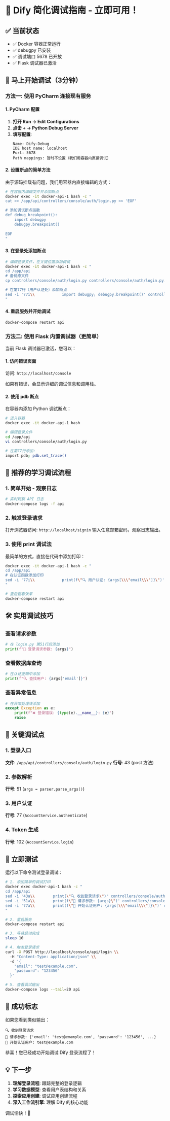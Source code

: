 # 🎯 Dify 简化调试指南 - 立即可用！

## ✅ 当前状态
- ✅ Docker 容器正常运行
- ✅ debugpy 已安装
- ✅ 调试端口 5678 已开放
- ✅ Flask 调试器已激活

## 🚀 马上开始调试（3分钟）

### 方法一: 使用 PyCharm 连接现有服务

#### 1. PyCharm 配置
1. **打开 Run → Edit Configurations**
2. **点击 + → Python Debug Server**
3. **填写配置**:
   ```
   Name: Dify-Debug
   IDE host name: localhost
   Port: 5678
   Path mappings: 暂时不设置（我们用容器内直接调试）
   ```

#### 2. 设置断点的简单方法
由于源码挂载有问题，我们用容器内直接编辑的方式：

```bash
# 在容器内编辑文件并添加断点
docker exec -it docker-api-1 bash -c "
cat >> /app/api/controllers/console/auth/login.py << 'EOF'

# 添加调试断点函数
def debug_breakpoint():
    import debugpy
    debugpy.breakpoint()
    
EOF
"
```

#### 3. 在登录处添加断点
```bash
# 编辑登录文件，在关键位置添加调试
docker exec -it docker-api-1 bash -c "
cd /app/api
# 备份原文件
cp controllers/console/auth/login.py controllers/console/auth/login.py.backup

# 在第77行（用户认证处）添加断点
sed -i '77i\\            import debugpy; debugpy.breakpoint()' controllers/console/auth/login.py
"
```

#### 4. 重启服务并开始调试
```bash
docker-compose restart api
```

### 方法二: 使用 Flask 内置调试器（更简单）

当前 Flask 调试器已激活，您可以：

#### 1. 访问错误页面
访问: `http://localhost/console`

如果有错误，会显示详细的调试信息和调用栈。

#### 2. 使用 pdb 断点
在容器内添加 Python 调试断点：

```bash
# 进入容器
docker exec -it docker-api-1 bash

# 编辑登录文件
cd /app/api
vi controllers/console/auth/login.py

# 在第77行添加:
import pdb; pdb.set_trace()
```

## 🎯 推荐的学习调试流程

### 1. 简单开始 - 观察日志
```bash
# 实时观察 API 日志
docker-compose logs -f api
```

### 2. 触发登录请求
打开浏览器访问: `http://localhost/signin`
输入任意邮箱密码，观察日志输出。

### 3. 使用 print 调试法
最简单的方式，直接在代码中添加打印：

```bash
docker exec -it docker-api-1 bash -c "
cd /app/api
# 在认证函数添加打印
sed -i '77i\\            print(f\"🔍 用户认证: {args[\\\"email\\\"]}\")' controllers/console/auth/login.py
"

# 重启查看效果
docker-compose restart api
```

## 🛠️ 实用调试技巧

### 查看请求参数
```python
# 在 login.py 第51行后添加
print(f"📨 登录请求参数: {args}")
```

### 查看数据库查询
```python  
# 在认证逻辑中添加
print(f"🔍 查找用户: {args['email']}")
```

### 查看异常信息
```python
# 在异常处理块添加
except Exception as e:
    print(f"❌ 登录错误: {type(e).__name__}: {e}")
    raise
```

## 📍 关键调试点

### 1. 登录入口
**文件**: `/app/api/controllers/console/auth/login.py`
**行号**: 43 (post 方法)

### 2. 参数解析
**行号**: 51 (`args = parser.parse_args()`)

### 3. 用户认证
**行号**: 77 (`AccountService.authenticate`)

### 4. Token 生成
**行号**: 102 (`AccountService.login`)

## 🚀 立即测试

运行以下命令测试登录调试：

```bash
# 1. 添加简单的调试打印
docker exec docker-api-1 bash -c "
cd /app/api
sed -i '43a\\        print(\"🔍 收到登录请求\")' controllers/console/auth/login.py
sed -i '51a\\        print(f\"📨 请求参数: {args}\")' controllers/console/auth/login.py  
sed -i '77a\\        print(f\"🔐 开始认证用户: {args[\\\"email\\\"]}\")' controllers/console/auth/login.py
"

# 2. 重启服务
docker-compose restart api

# 3. 等待启动完成
sleep 10

# 4. 触发登录请求
curl -X POST http://localhost/console/api/login \\
  -H "Content-Type: application/json" \\
  -d '{
    "email": "test@example.com",
    "password": "123456"
  }'

# 5. 查看调试输出
docker-compose logs --tail=20 api
```

## 🎉 成功标志

如果您看到类似输出：
```
🔍 收到登录请求
📨 请求参数: {'email': 'test@example.com', 'password': '123456', ...}
🔐 开始认证用户: test@example.com
```

恭喜！您已经成功开始调试 Dify 登录流程了！

## 💡 下一步

1. **理解登录流程**: 跟踪完整的登录逻辑
2. **学习数据模型**: 查看用户表结构和关系
3. **探索应用创建**: 调试应用创建流程
4. **深入工作流引擎**: 理解 Dify 的核心功能

调试愉快！🎊
